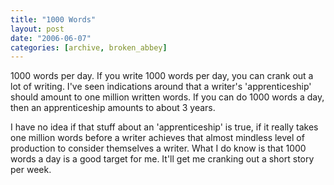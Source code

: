 ```yaml
---
title: "1000 Words"
layout: post
date: "2006-06-07"
categories: [archive, broken_abbey]
---
```


1000 words per day. If you write 1000 words per day, you can crank out a lot of
writing. I've seen indications around that a writer's 'apprenticeship' should
amount to one million written words. If you can do 1000 words a day, then an
apprenticeship amounts to about 3 years.

I have no idea if that stuff about an 'apprenticeship' is true, if it really
takes one million words before a writer achieves that almost mindless level of
production to consider themselves a writer. What I do know is that 1000 words a
day is a good target for me. It'll get me cranking out a short story per week.
